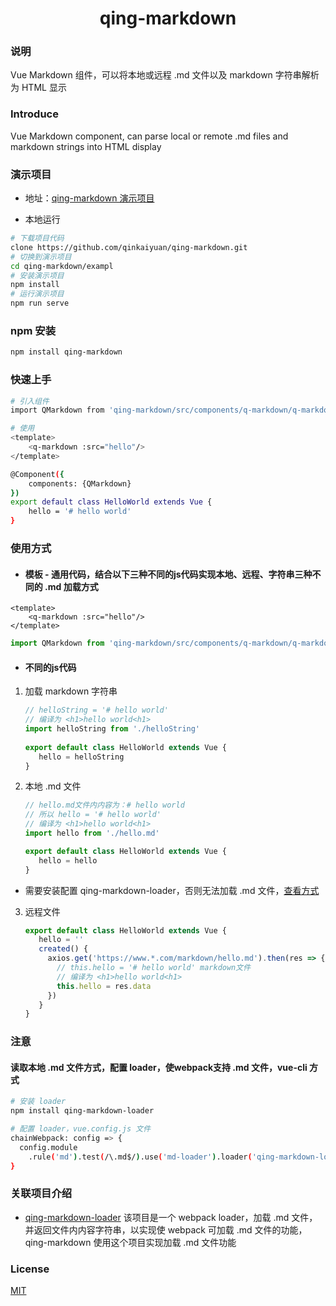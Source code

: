 <h1 align="center">qing-markdown</h1>

### 说明
Vue Markdown 组件，可以将本地或远程 .md 文件以及 markdown 字符串解析为 HTML 显示

### Introduce
Vue Markdown component, can parse local or remote .md files and markdown strings into HTML display

### 演示项目
* 地址：[qing-markdown 演示项目](https://www.qingchi1.com/md/qing-markdown)

* 本地运行
 ```bash
 # 下载项目代码
 clone https://github.com/qinkaiyuan/qing-markdown.git
 # 切换到演示项目
 cd qing-markdown/exampl
 # 安装演示项目
 npm install
 # 运行演示项目
 npm run serve
 ```

### npm 安装
```bash
npm install qing-markdown
```

### 快速上手
```bash
# 引入组件
import QMarkdown from 'qing-markdown/src/components/q-markdown/q-markdown'

# 使用
<template>
    <q-markdown :src="hello"/>
</template>

@Component({
    components: {QMarkdown}
})
export default class HelloWorld extends Vue {
    hello = '# hello world'
}
```

### 使用方式
* #### 模板 - 通用代码，结合以下三种不同的js代码实现本地、远程、字符串三种不同的 .md 加载方式
```vue
<template>
    <q-markdown :src="hello"/>
</template>
```
```javascript
import QMarkdown from 'qing-markdown/src/components/q-markdown/q-markdown'
```
* #### 不同的js代码
1. 加载 markdown 字符串
    ```javascript
    // helloString = '# hello world'
    // 编译为 <h1>hello world<h1>
    import helloString from './helloString'
  
    export default class HelloWorld extends Vue {
       hello = helloString
    }
    ```
   
2. 本地 .md 文件
    ```javascript
    // hello.md文件内内容为：# hello world
    // 所以 hello = '# hello world' 
    // 编译为 <h1>hello world<h1>
    import hello from './hello.md'
    
    export default class HelloWorld extends Vue {
       hello = hello
    }
    ```
 * 需要安装配置 qing-markdown-loader，否则无法加载 .md 文件，[查看方式](#localmd)

3. 远程文件
    ```javascript
    export default class HelloWorld extends Vue {
       hello = ''
       created() {
         axios.get('https://www.*.com/markdown/hello.md').then(res => {
           // this.hello = '# hello world' markdown文件
           // 编译为 <h1>hello world<h1>
           this.hello = res.data
         })
       }
    }
    ```

### 注意
#### 读取本地 .md 文件方式，配置 loader，使webpack支持 .md 文件，vue-cli 方式
```bash
# 安装 loader
npm install qing-markdown-loader

# 配置 loader，vue.config.js 文件
chainWebpack: config => {
  config.module
    .rule('md').test(/\.md$/).use('md-loader').loader('qing-markdown-loader')
}
```

### 关联项目介绍
* [qing-markdown-loader](https://github.com/qinkaiyuan/qing-markdown-loader#qing-markdown-loader) 该项目是一个 webpack loader，加载 .md 文件，
并返回文件内内容字符串，以实现使 webpack 可加载 .md 文件的功能，
 qing-markdown 使用这个项目实现加载 .md 文件功能

### License
[MIT](http://opensource.org/licenses/MIT)